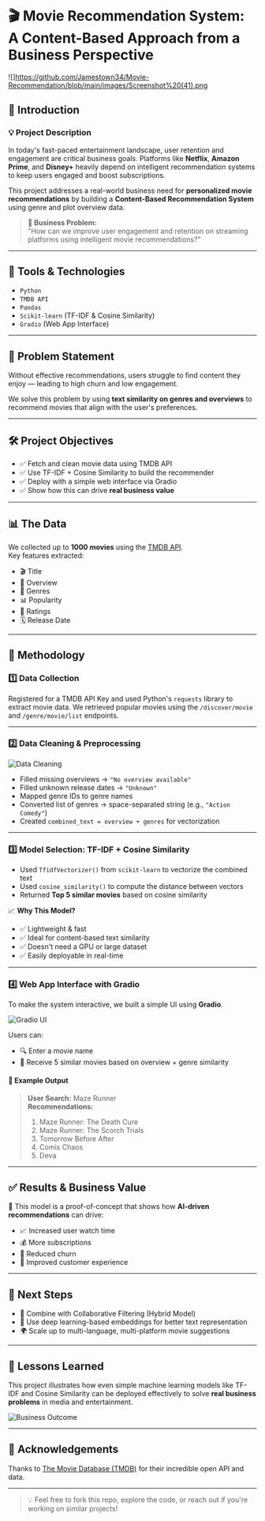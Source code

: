 # 🎬 Movie Recommendation System: A Content-Based Approach from a Business Perspective

![]https://github.com/Jamestown34/Movie-Recommendation/blob/main/images/Screenshot%20(41).png <!-- 🔁 Replace with your image URL -->

## 📌 Introduction

### 💡 Project Description

In today's fast-paced entertainment landscape, user retention and engagement are critical business goals. Platforms like **Netflix**, **Amazon Prime**, and **Disney+** heavily depend on intelligent recommendation systems to keep users engaged and boost subscriptions.

This project addresses a real-world business need for **personalized movie recommendations** by building a **Content-Based Recommendation System** using genre and plot overview data.

> **🧠 Business Problem:**  
> "How can we improve user engagement and retention on streaming platforms using intelligent movie recommendations?"

---

## 🧰 Tools & Technologies

- `Python`
- `TMDB API`
- `Pandas`
- `Scikit-learn` (TF-IDF & Cosine Similarity)
- `Gradio` (Web App Interface)

---

## 🎯 Problem Statement

Without effective recommendations, users struggle to find content they enjoy — leading to high churn and low engagement.

We solve this problem by using **text similarity on genres and overviews** to recommend movies that align with the user's preferences.

---

## 🛠️ Project Objectives

- ✅ Fetch and clean movie data using TMDB API  
- ✅ Use TF-IDF + Cosine Similarity to build the recommender  
- ✅ Deploy with a simple web interface via Gradio  
- ✅ Show how this can drive **real business value**

---

## 📊 The Data

We collected up to **1000 movies** using the [TMDB API](https://www.themoviedb.org/documentation/api).  
Key features extracted:

- 🎬 Title  
- 📝 Overview  
- 🧩 Genres  
- 📊 Popularity  
- 🌟 Ratings  
- 🗓️ Release Date  

---

## 🔧 Methodology

### 1️⃣ Data Collection

Registered for a TMDB API Key and used Python's `requests` library to extract movie data. We retrieved popular movies using the `/discover/movie` and `/genre/movie/list` endpoints.

---

### 2️⃣ Data Cleaning & Preprocessing

![Data Cleaning](https://your-second-image-link.com) <!-- 🔁 Replace with actual image URL -->

- Filled missing overviews → `"No overview available"`  
- Filled unknown release dates → `"Unknown"`  
- Mapped genre IDs to genre names  
- Converted list of genres → space-separated string (e.g., `"Action Comedy"`)  
- Created `combined_text = overview + genres` for vectorization  

---

### 3️⃣ Model Selection: TF-IDF + Cosine Similarity

- Used `TfidfVectorizer()` from `scikit-learn` to vectorize the combined text  
- Used `cosine_similarity()` to compute the distance between vectors  
- Returned **Top 5 similar movies** based on cosine similarity  

📈 **Why This Model?**

- ✅ Lightweight & fast  
- ✅ Ideal for content-based text similarity  
- ✅ Doesn't need a GPU or large dataset  
- ✅ Easily deployable in real-time

---

### 4️⃣ Web App Interface with Gradio

To make the system interactive, we built a simple UI using **Gradio**.

![Gradio UI](https://your-third-image-link.com) <!-- 🔁 Replace with actual image URL -->

Users can:

- 🔍 Enter a movie name  
- 🤖 Receive 5 similar movies based on overview + genre similarity  

#### 🧪 Example Output

> **User Search:** Maze Runner  
> **Recommendations:**  
> 1. Maze Runner: The Death Cure  
> 2. Maze Runner: The Scorch Trials  
> 3. Tomorrow Before After  
> 4. Comis Chaos  
> 5. Deva  

---

## ✅ Results & Business Value

🎯 This model is a proof-of-concept that shows how **AI-driven recommendations** can drive:

- 📈 Increased user watch time  
- 💰 More subscriptions  
- 🔁 Reduced churn  
- 🤝 Improved customer experience  

---

## 🚀 Next Steps

- 🔄 Combine with Collaborative Filtering (Hybrid Model)  
- 🧠 Use deep learning-based embeddings for better text representation  
- 🌍 Scale up to multi-language, multi-platform movie suggestions  

---

## 🧠 Lessons Learned

This project illustrates how even simple machine learning models like TF-IDF and Cosine Similarity can be deployed effectively to solve **real business problems** in media and entertainment.

![Business Outcome](https://your-last-image-link.com) <!-- 🔁 Replace with actual image URL -->

---

## 🤝 Acknowledgements

Thanks to [The Movie Database (TMDB)](https://www.themoviedb.org/) for their incredible open API and data.

---

> 💡 Feel free to fork this repo, explore the code, or reach out if you're working on similar projects!
